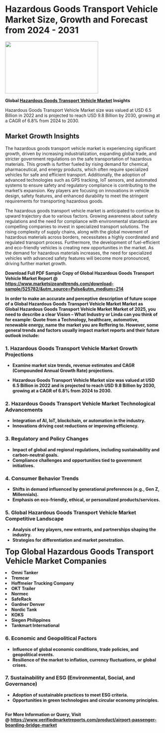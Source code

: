 <H1>Hazardous Goods Transport Vehicle Market Size, Growth and Forecast from 2024 - 2031</H1><img class="aligncenter size-medium wp-image-584254" src="https://thirdeyenews.in/wp-content/uploads/2024/09/Global-Market-Research-300x168.jpeg" alt="" width="300" height="168" /><p><strong>Global&nbsp;<a href="https://www.marketsizeandtrends.com/download-sample/525782/&amp;utm_source=Pulse&amp;utm_medium=214">Hazardous Goods Transport Vehicle Market</a> Insights</strong></p><p>Hazardous Goods Transport Vehicle Market size was valued at USD 6.5 Billion in 2022 and is projected to reach USD 9.8 Billion by 2030, growing at a CAGR of 6.8% from 2024 to 2030.</p><p><h2>Market Growth Insights</h2> <p>The hazardous goods transport vehicle market is experiencing significant growth, driven by increasing industrialization, expanding global trade, and stricter government regulations on the safe transportation of hazardous materials. This growth is further fueled by rising demand for chemical, pharmaceutical, and energy products, which often require specialized vehicles for safe and efficient transport. Additionally, the adoption of advanced technologies such as GPS tracking, IoT sensors, and automated systems to ensure safety and regulatory compliance is contributing to the market’s expansion. Key players are focusing on innovations in vehicle design, safety features, and enhanced durability to meet the stringent requirements for transporting hazardous goods.</p> <p><strong></strong></p> <p>The hazardous goods transport vehicle market is anticipated to continue its upward trajectory due to various factors. Growing awareness about safety regulations and the need for compliance with environmental standards are compelling companies to invest in specialized transport solutions. The rising complexity of supply chains, along with the global movement of hazardous materials across borders, necessitates a highly coordinated and regulated transport process. Furthermore, the development of fuel-efficient and eco-friendly vehicles is creating new opportunities in the market. As the demand for hazardous materials increases, the need for specialized vehicles with advanced safety features will become more pronounced, driving further market growth.</p> <p><strong></p><p><span class=""><strong>Download Full PDF Sample Copy of Global Hazardous Goods Transport Vehicle Market Report</strong> @ <a href="https://www.marketsizeandtrends.com/download-sample/525782/&amp;utm_source=Pulse&amp;utm_medium=214" target="_blank">https://www.marketsizeandtrends.com/download-sample/525782/&amp;utm_source=Pulse&amp;utm_medium=214</a></span></p><p>In order to make an accurate and perceptive description of future scope of a Global&nbsp;Hazardous Goods Transport Vehicle Market Market as Global&nbsp;Hazardous Goods Transport Vehicle Market Market of 2025, you need to describe a clear Vision &ndash; What Industry or Linda can you think of for example: Quote from a Technology, healthcare, automotive, renewable energy, name the market you are Reffering to. However, some general trends and factors usually impact market reports and their future outlook include:</p><h3>1.&nbsp;<strong>Hazardous Goods Transport Vehicle Market Growth Projections</strong></h3><ul><li>Examine market size trends, revenue estimates and CAGR (Compounded Annual Growth Rate) projections.</li><li><p>Hazardous Goods Transport Vehicle Market size was valued at USD 6.5 Billion in 2022 and is projected to reach USD 9.8 Billion by 2030, growing at a CAGR of 6.8% from 2024 to 2030.</p></li></ul><h3>2.&nbsp;<strong>Hazardous Goods Transport Vehicle Market Technological Advancements</strong></h3><ul><li>Integration of AI, IoT, blockchain, or automation in the industry.</li><li>Innovations driving cost reductions or improving efficiency.</li></ul><h3>3.&nbsp;<strong>Regulatory and Policy Changes</strong></h3><ul><li>Impact of global and regional regulations, including sustainability and carbon-neutral goals.</li><li>Compliance challenges and opportunities tied to government initiatives.</li></ul><h3>4.&nbsp;<strong>Consumer Behavior Trends</strong></h3><ul><li>Shifts in demand influenced by generational preferences (e.g., Gen Z, Millennials).</li><li>Emphasis on eco-friendly, ethical, or personalized products/services.</li></ul><h3>5.&nbsp;<strong>Global Hazardous Goods Transport Vehicle Market Competitive Landscape</strong></h3><ul><li>Analysis of key players, new entrants, and partnerships shaping the industry.</li><li>Strategies for differentiation and market penetration.</li></ul><p data-pm-slice="1 1 []"><span style="color: inherit; font-family: inherit; font-size: 25px;">Top Global Hazardous Goods Transport Vehicle Market Companies</span></p><div class="" data-test-id=""><p><li>Omni Tanker</li><li> Tremcar</li><li> Hoffmeier Trucking Company</li><li> OKT Trailer</li><li> Normec</li><li> SafeRack</li><li> Gardner Denver</li><li> Nordic Tank</li><li> KOKS</li><li> Siegen Philippines</li><li> Tankmart International</li></p></div><h3>6.&nbsp;<strong>Economic and Geopolitical Factors</strong></h3><ul><li>Influence of global economic conditions, trade policies, and geopolitical events.</li><li>Resilience of the market to inflation, currency fluctuations, or global crises.</li></ul><h3>7.&nbsp;<strong>Sustainability and ESG (Environmental, Social, and Governance)</strong></h3><ul><li>Adoption of sustainable practices to meet ESG criteria.</li><li>Opportunities in green technologies and circular economy principles.</li></ul><h2><strong style="font-size: 14px;">For More Information or Query, Visit @&nbsp;</strong><a style="background-color: #ffffff; font-size: 14px;" href="https://www.marketsizeandtrends.com/report/hazardous-goods-transport-vehicle-market/" target="_blank">https://www.verifiedmarketreports.com/product/airport-passenger-boarding-bridge-market</a></h2>
